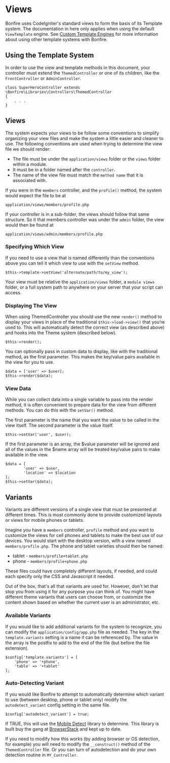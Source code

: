 # Views

Bonfire uses CodeIgniter's standard views to form the basis of its Template system. The documentation in here only applies when using the default `ViewTemplate` engine. See [Custom Template Engines](template_engines.md) for more information about using other template systems with Bonfire.

## Using the Template System
In order to use the view and template methods in this document, your controller must extend the `ThemedController` or one of its children, like the `FrontController` or `AdminController`.

	class SuperHeroController extends \Bonfire\Libraries\Controllers\ThemedController
	{
	    . . .
	}

## Views
The system expects your views to be follow some conventions to simplify organizing your view files and make the system a little easier and cleaner to use.  The following conventions are used when trying to determine the view file we should render: 

* The file must be under the `application/views` folder or the `views` folder within a module.
* It must be in a folder named after the `controller`.
* The name of the view file must match the `method name` that it is associated with.

If you were in the `members` controller, and the `profile()` method, the system would expect the file to be at

	application/views/members/profile.php

If your controller is in a sub-folder, the views should follow that same structure. So it that members controller was under the `admin` folder, the view would then be found at

	application/views/admin/members/profile.php


### Specifying Which View
If you need to use a view that is named differently than the conventions above you can tell it which view to use with the `setView` method.

	$this->template->setView('alternate/path/to/my_view');
 
Your view must be relative the `application/views` folder, a `module views` folder, or a full system path to anywhere on your server that your script can access.

### Displaying The View
When using ThemedController you should use the new `render()` method to display your views in place of the traditional `$this->load->view()` that you’re used to. This will automatically detect the correct view (as described above) and hooks into the Theme system (described below).

	$this->render();

You can optionally pass in custom data to display, like with the traditional method, as the first parameter. This makes the key/value pairs available in the view for you to use. 

	$data = ['user' => $user];
	$this->render($data);

### View Data
While you can collect data into a single variable to pass into the render method, it is often convenient to prepare data for the view from different methods. You can do this with the `setVar()` method.

The first parameter is the name that you want the value to be called in the view itself. The second parameter is the value itself.

	$this->setVar('user', $user);

If the first parameter is an array, the $value parameter will be ignored and all of the values in the $name array will be treated key/value pairs to make available in the view. 

	$data = [
			'user' => $user,
			'location' => $location
	];
	$this->setVar($data);


## Variants
Variants are different versions of a single view that must be presented at different times. This is most commonly done to provide customized layouts or views for mobile phones or tablets. 

Imagine you have a `members` controller, `profile` method and you want to customize the views for cell phones and tablets to make the best use of our devices. You would start with the desktop version, with a view named `members/profile.php`. The phone and tablet varieties should then be named: 

* tablet - `members/profile+tablet.php`
* phone - `members/profile+phone.php`

These files could have completely different layouts, if needed, and could each specify only the CSS and Javascript it needed.

Out of the box, that's all that variants are used for. However, don't let that stop you from using it for any purpose you can think of. You might have different theme variants that users can choose from, or customize the content shown based on whether the current user is an administrator, etc.

### Available Variants
If you would like to add additional variants for the system to recognize, you can modify the `application/config/app.php` file as needed. The key in the `template.variants` setting is a name it can be referenced by. The value in the array is the postfix to add to the end of the file (but before the file extension).

	$config['template.variants'] = [
	    'phone' => '+phone',
	    'table' => '+tablet'
	];

### Auto-Detecting Variant
If you would like Bonfire to attempt to automatically determine which variant to use (between desktop, phone or tablet only) modify the `autodetect_variant` config setting in the same file.

	$config['autodetect_variant'] = true;
 
If TRUE, this will use the [Mobile Detect](http://mobiledetect.net/) library to determine. This library is built buy the gang at [BrowserStack](http://www.browserstack.com/) and kept up to date. 

If you need to modify how this works (by adding browser or OS detection, for example) you will need to modify the `__construct()` method of the `ThemedController` file. Or you can turn of autodetection and do your own detection routine in `MY_Controller`. 
